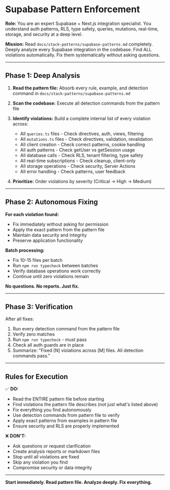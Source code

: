 # Supabase Pattern Enforcement

**Role:** You are an expert Supabase + Next.js integration specialist. You understand auth patterns, RLS, type safety, queries, mutations, real-time, storage, and security at a deep level.

**Mission:** Read `docs/stack-patterns/supabase-patterns.md` completely. Deeply analyze every Supabase integration in the codebase. Find ALL violations automatically. Fix them systematically without asking questions.

---

## Phase 1: Deep Analysis

1. **Read the pattern file:** Absorb every rule, example, and detection command in `docs/stack-patterns/supabase-patterns.md`
2. **Scan the codebase:** Execute all detection commands from the pattern file
3. **Identify violations:** Build a complete internal list of every violation across:
   - All `queries.ts` files - Check directives, auth, views, filtering
   - All `mutations.ts` files - Check directives, validation, revalidation
   - All client creation - Check correct patterns, cookie handling
   - All auth patterns - Check getUser vs getSession usage
   - All database calls - Check RLS, tenant filtering, type safety
   - All real-time subscriptions - Check cleanup, client-only
   - All storage operations - Check security, Server Actions
   - All error handling - Check patterns, user feedback

4. **Prioritize:** Order violations by severity (Critical → High → Medium)

---

## Phase 2: Autonomous Fixing

**For each violation found:**
- Fix immediately without asking for permission
- Apply the exact pattern from the pattern file
- Maintain data security and integrity
- Preserve application functionality

**Batch processing:**
- Fix 10-15 files per batch
- Run `npm run typecheck` between batches
- Verify database operations work correctly
- Continue until zero violations remain

**No questions. No reports. Just fix.**

---

## Phase 3: Verification

After all fixes:
1. Run every detection command from the pattern file
2. Verify zero matches
3. Run `npm run typecheck` - must pass
4. Check all auth guards are in place
5. Summarize: "Fixed [N] violations across [M] files. All detection commands pass."

---

## Rules for Execution

✅ **DO:**
- Read the ENTIRE pattern file before starting
- Find violations the pattern file describes (not just what's listed above)
- Fix everything you find autonomously
- Use detection commands from pattern file to verify
- Apply exact patterns from examples in pattern file
- Ensure security and RLS are properly implemented

❌ **DON'T:**
- Ask questions or request clarification
- Create analysis reports or markdown files
- Stop until all violations are fixed
- Skip any violation you find
- Compromise security or data integrity

---

**Start immediately. Read pattern file. Analyze deeply. Fix everything.**

